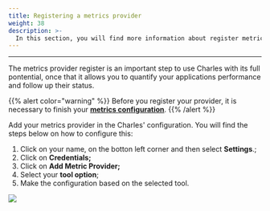 ```yaml
---
title: Registering a metrics provider
weight: 38
description: >-
  In this section, you will find more information about register metrics provider. 
---
```


---

The metrics provider register is an important step to use Charles with its full pontential, once that it allows you to quantify your applications performance and follow up their status.

{{% alert color="warning" %}}
Before you register your provider, it is necessary to finish your [**metrics configuration**](/reference/metrics/setting-up-your-metrics/).
{{% /alert %}}

Add your metrics provider in the Charles' configuration. You will find the steps below on how to configure this:

1. Click on your name, on the botton left corner and then select **Settings**.;
2. Click on **Credentials;**
3. Click on **Add Metric Provider;**
4. Select your **tool option**;
5. Make the configuration based on the selected tool. 

![](/shared/metrics-provider%20%282%29.gif)
